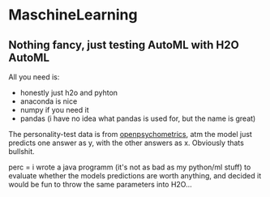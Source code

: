 # MaschineLearning
## Nothing fancy, just testing AutoML with H2O AutoML

All you need is:
* honestly just h2o and pyhton
* anaconda is nice
* numpy if you need it
* pandas (i have no idea what pandas is used for, but the name is great)

The personality-test data is from [openpsychometrics](https://openpsychometrics.org/_rawdata/), atm the model just predicts one answer as y, with the other answers as x. Obviously thats bullshit.

perc = i wrote a java programm (it's not as bad as my python/ml stuff) to evaluate whether the models predictions are worth anything, and decided it would be fun to throw the same parameters into H2O...
